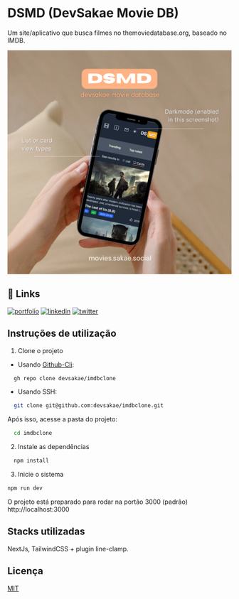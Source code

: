 # DSMD (DevSakae Movie DB)

Um site/aplicativo que busca filmes no themoviedatabase.org, baseado no IMDB.

<img src="https://github.com/devsakae/imdbclone/blob/main/public/mockup.png" alt="Imagem do sistema funcionando" />

## 🔗 Links
[![portfolio](https://img.shields.io/badge/my_portfolio-000?style=for-the-badge&logo=ko-fi&logoColor=white)](http://portfolio.sakae.social)
[![linkedin](https://img.shields.io/badge/linkedin-0A66C2?style=for-the-badge&logo=linkedin&logoColor=white)](https://www.linkedin.com/rodrigosakae)
[![twitter](https://img.shields.io/badge/twitter-1DA1F2?style=for-the-badge&logo=twitter&logoColor=white)](https://twitter.com/Sakae)


## Instruções de utilização

1. Clone o projeto

- Usando [Github-Cli](https://cli.github.com/):
```bash
  gh repo clone devsakae/imdbclone
```
- Usando SSH:
```bash
  git clone git@github.com:devsakae/imdbclone.git
```
Após isso, acesse a pasta do projeto:
```bash
  cd imdbclone
```

2. Instale as dependências
```bash
  npm install
```

3. Inicie o sistema
```bash
npm run dev
```

O projeto está preparado para rodar na portão 3000 (padrão) http://localhost:3000
## Stacks utilizadas

NextJs, TailwindCSS + plugin line-clamp.
## Licença

[MIT](https://choosealicense.com/licenses/mit/)

